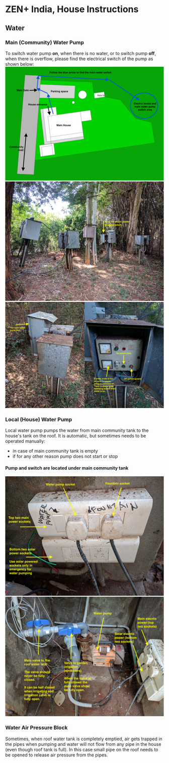 # ZEN+ India, House Instructions

## Water

### Main (Community) Water Pump

To switch water pump **on**, when there is no water, or to switch pump **off**, when there is overflow, please find the electrical switch of the pump as shown below:
![Path to Water Switch](images/TopLayout.jpg "Path to Water Switch")
![Elecric Boxes](images/community_electricity-1.jpg "Elecric Boxes")
![Elecric Boxes and Switch](images/community_electricity-2.jpg "Elecric Boxes and Switch")

### Local (House) Water Pump

Local water pump pumps the water from main community tank to the house's tank on the roof. It is automatic, but sometimes needs to be operated manually:
- in case of main community tank is empty
- if for any other reason pump does not start or stop

#### Pump and switch are located under main community tank

![Water Pump and Valves](images/house-motor-switch.jpg "Water Pump and Valves")
![Water Pump Sockets](images/house-motor.jpg "Water Pump Sockets")

### Water Air Pressure Block

Sometimes, when roof water tank is completely emptied, air gets trapped in the pipes when pumping and water will not flow from any pipe in the house (even though roof tank is full). In this case small pipe on the roof needs to be opened to release air pressure from the pipes.   


